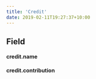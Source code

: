 ```yaml
---
title: 'Credit'
date: 2019-02-11T19:27:37+10:00
---
```


## Field

#### credit.name

#### credit.contribution
